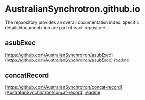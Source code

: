 # AustralianSynchrotron.github.io

The reppository provides an overall documentation index.
Specific details/documentation are part of each repository.


## asubExec

[https://github.com/AustralianSynchrotron/asubExec](https://github.com/AustralianSynchrotron/asubExec)  [readme](https://github.com/AustralianSynchrotron/asubExec/blob/README.md)

## concatRecord

[https://github.com/AustralianSynchrotron/concat-record](AustralianSynchrotron/concat-record)  [readme](/concat-record/blob/README.md)


